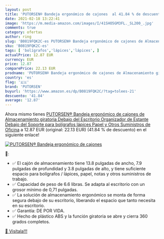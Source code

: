 ```yaml
---
layout: post
title: 'PUTORSEN® Bandeja ergonómico de cajones  al 41.84 % de descuento'
date: 2021-02-18 13:22:41
image: 'https://m.media-amazon.com/images/I/41SHO5GM3FL._SL200_.jpg'
comments: true
category: ofertas
author: ring
slug: 'B0819FQK2C-es PUTORSEN® Bandeja ergonómico de cajones de Almacenamiento...'
sku: 'B0819FQK2C-es'
tags: [ 'bolígrafos','lápices','lápices', ]
actualPrice: 12.87 EUR
currency: EUR
price: 12.87
comparePrice: 22.13 EUR
prodname: 'PUTORSEN® Bandeja ergonómico de cajones de Almacenamiento giratoria Debajo del Escritorio  Organizador de Estante Debajo del Soporte para bolígrafos  lápices  Papel y Otros Suministros de Oficina'
country: 'es'
flag: '🇪🇸'
brand: 'PUTORSEN'
buyurl: 'https://www.amazon.es/dp/B0819FQK2C/?tag=tolees-21'
descuento: '41.84'
average: '12.87'
---
```


Ahora mismo tienes [PUTORSEN® Bandeja ergonómico de cajones de Almacenamiento giratoria Debajo del Escritorio  Organizador de Estante Debajo del Soporte para bolígrafos  lápices  Papel y Otros Suministros de Oficina](https://www.amazon.es/dp/B0819FQK2C/?tag=tolees-21) a 12.87 EUR (original: 22.13 EUR) (41.84 %  de descuento) en el siguiente enlace!

[![PUTORSEN® Bandeja ergonómico de cajones ](https://m.media-amazon.com/images/I/41SHO5GM3FL._SL200_.jpg)](https://www.amazon.es/dp/B0819FQK2C/?tag=tolees-21)

🔎:

- ✅ El cajón de almacenamiento tiene 13.8 pulgadas de ancho, 7.9 pulgadas de profundidad y 3.8 pulgadas de alto, y tiene suficiente espacio para bolígrafos / lápices, papel, notas y otros suministros de trabajo.
- ✅ Capacidad de peso de 6.6 libras. Se adapta al escritorio con un grosor mínimo de 0,71 pulgadas.
- ✅ La solución de almacenamiento ergonómico se monta de forma segura debajo de su escritorio, liberando el espacio que tanto necesita en su escritorio.
- ✅ Garantía: DE POR VIDA.
- ✅ Hecho de plástico ABS y la función giratoria se abre y cierra 360 grados completos.

[🛒 Visítala!!!](https://www.amazon.es/dp/B0819FQK2C/?tag=tolees-21)
